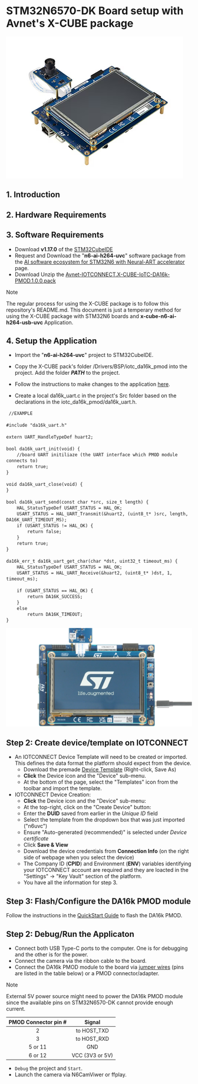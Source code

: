 # STM32N6570-DK Board setup with Avnet's X-CUBE package
<img src="../media/n6.jpg"/>

## 1. Introduction

## 2. Hardware Requirements

## 3. Software Requirements

* Download **v1.17.0** of the [STM32CubeIDE](https://www.st.com/en/development-tools/stm32cubeide.html#get-software)
* Request and Download the "**n6-ai-h264-uvc**" software package from the [AI software ecosystem for STM32N6 with Neural-ART accelerator](https://www.st.com/en/development-tools/stm32n6-ai.html#st-get-software) page.
* Download Unzip the [Avnet-IOTCONNECT.X-CUBE-IoTC-DA16k-PMOD.1.0.0.pack](https://github.com/avnet-iotconnect/I-CUBE-IoTC-DA16k-PMOD/tree/main/pack_project_dir/Files/Avnet-IOTCONNECT.X-CUBE-IoTC-DA16k-PMOD.1.0.0.pack)

> [!NOTE]
> The regular process for using the X-CUBE package is to follow this repository's README.md. This document is just a temperary method for using the X-CUBE package with STM32N6 boards and **x-cube-n6-ai-h264-usb-uvc** Application.


## 4. Setup the Application
* Import the "**n6-ai-h264-uvc**" project to STM32CubeIDE.

* Copy the X-CUBE pack's folder /Drivers/BSP/iotc_da16k_pmod into the project. Add the folder ***PATH*** to the project.
* Follow the instructions to make changes to the application [here](example_main.md).
* Create a local da16k_uart.c in the project's Src folder based on the declarations in the iotc_da16k_pmod/da16k_uart.h.
```
 //EXAMPLE
 
#include "da16k_uart.h"

extern UART_HandleTypeDef huart2;

bool da16k_uart_init(void) {
	//board UART initiliaze (the UART interface which PMOD module connects to)
	return true;
}

void da16k_uart_close(void) {
}

bool da16k_uart_send(const char *src, size_t length) {
	HAL_StatusTypeDef USART_STATUS = HAL_OK;
	USART_STATUS = HAL_UART_Transmit(&huart2, (uint8_t* )src, length, DA16K_UART_TIMEOUT_MS);
	if (USART_STATUS != HAL_OK) {
		return false;
	}
	return true;
}

da16k_err_t da16k_uart_get_char(char *dst, uint32_t timeout_ms) {
	HAL_StatusTypeDef USART_STATUS = HAL_OK;
	USART_STATUS = HAL_UART_Receive(&huart2, (uint8_t* )dst, 1, timeout_ms);

	if (USART_STATUS == HAL_OK) {
		return DA16K_SUCCESS;
	}
	else
		return DA16K_TIMEOUT;
}
```



<img src="../media/n6-2.png"/>

## Step 2: Create device/template on IOTCONNECT
* An IOTCONNECT Device Template will need to be created or imported. This defines the data format the platform should expect from the device.
  * Download the premade  [Device Template](n6uvc_template.JSON) (Right-click, Save As)
  * **Click** the Device icon and the "Device" sub-menu.
  * At the bottom of the page, select the "Templates" icon from the toolbar and import the template.
* IOTCONNECT Device Creation:
  * **Click** the Device icon and the "Device" sub-menu:
  * At the top-right, click on the "Create Device" button:
  * Enter the **DUID** saved from earlier in the *Unique ID* field
  * Select the template from the dropdown box that was just imported ("n6uvc")
  * Ensure "Auto-generated (recommended)" is selected under *Device certificate*
  * Click **Save & View**
  * Download the device credentials from **Connection Info** (on the right side of webpage when you select the device)
  * The Company ID (**CPID**) and Environment (**ENV**) variables identifying your IOTCONNECT account are required and they are loacted in the "Settings" -> "Key Vault" section of the platform.
  * You have all the information for step 3.
  
## Step 3: Flash/Configure the DA16k PMOD module
Follow the instructions in the [QuickStart Guide](https://github.com/avnet-iotconnect/iotc-dialog-da16k-sdk/blob/main/doc/QUICKSTART.md) to flash the DA16k PMOD.

## Step 2: Debug/Run the Applicaton
* Connect both USB Type-C ports to the computer. One is for debugging and the other is for the power.
* Connect the camera via the ribbon cable to the board.
* Connect the DA16k PMOD module to the board via [jumper wires](https://www.newark.com/multicomp-pro/mp006283/jumper-wire-kit-male-to-female/dp/15AJ6557) (pins are listed in the table below) or a PMOD connector/adapter.
> [!NOTE]
> External 5V power source might need to power the DA16k PMOD module since the available pins on STM32N6570-DK cannot provide enough current.

| PMOD Connector pin # |     Signal      |             
|:--------------------:|:---------------:| 
|          2           |   to HOST_TXD   | 
|          3           |   to HOST_RXD   | 
|       5  or 11       |       GND       |
|       6  or 12       | VCC (3V3 or 5V) |

* `Debug` the project and `Start`.
* Launch the camera via N6CamViwer or ffplay.
